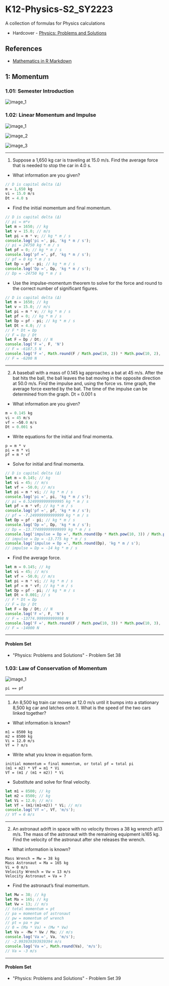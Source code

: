 # K12-Physics-S2_SY2223

A collection of formulas for Physics calculations

* Hardcover - [Physics: Problems and Solutions](https://www.amazon.com/gp/product/1601530552/)

## References

* [Mathematics in R Markdown](https://rpruim.github.io/s341/S19/from-class/MathinRmd.html)

## 1: Momentum

### 1.01: Semester Introduction

![image_1](1%20-%20Momentum/1-01%20-%20Semester%20Introduction/image_1.png)

### 1.02: Linear Momentum and Impulse

![image_1](1%20-%20Momentum/1-02%20-%20Linear%20Momentum%20and%20Impulse/image_1.png)

![image_2](1%20-%20Momentum/1-02%20-%20Linear%20Momentum%20and%20Impulse/image_2.png)

![image_3](1%20-%20Momentum/1-02%20-%20Linear%20Momentum%20and%20Impulse/image_3.png)

---

1. Suppose a 1,650 kg car is traveling at 15.0 m/s. Find the average force that is needed to stop the car in 4.0 s.

* What information are you given?

```js
// D is capital delta (Δ)
m = 1,650 kg
vi = 15.0 m/s
Dt = 4.0 s
```

* Find the initial momentum and final momentum.

```js
// D is capital delta (Δ)
// pi = m*v
let m = 1650; // kg
let v = 15.0; // m/s
let pi = m * v; // kg * m / s
console.log('pi =', pi, 'kg * m / s');
// pi = 24750 kg * m / s
let pf = 0; // kg * m / s
console.log('pf =', pf, 'kg * m / s');
// pf = 0 kg * m / s
let Dp = pf - pi; // kg * m / s
console.log('Dp =', Dp, 'kg * m / s');
// Dp = -24750 kg * m / s
```

* Use the impulse-momentum theorem to solve for the force and round to the correct number of significant figures.

```js
// D is capital delta (Δ)
let m = 1650; // kg
let v = 15.0; // m/s
let pi = m * v; // kg * m / s
let pf = 0; // kg * m / s
let Dp = pf - pi; // kg * m / s
let Dt = 4.0; // s
// F * Dt = Dp
// F = Dp / Dt
let F = Dp / Dt; // N
console.log('F =', F, 'N')
// F = -6187.5 N
console.log('F =', Math.round(F / Math.pow(10, 2)) * Math.pow(10, 2), 'N')
// F = -6200 N
```

---

2. A baseball with a mass of 0.145 kg approaches a bat at 45 m/s. After the bat hits the ball, the ball leaves the bat moving in the opposite direction at 50.0 m/s. Find the impulse and, using the force vs. time graph, the average force exerted by the bat. The time of the impulse can be determined from the graph. Dt = 0.001 s

* What information are you given?

```js
m = 0.145 kg
vi = 45 m/s
vf = −50.0 m/s
Dt = 0.001 s
```

* Write equations for the initial and final momenta.

```
p = m * v
pi = m * vi
pf = m * vf
```

* Solve for initial and final momenta.

```js
// D is capital delta (Δ)
let m = 0.145; // kg
let vi = 45; // m/s
let vf = -50.0; // m/s
let pi = m * vi; // kg * m / s
console.log('pi =', pi, 'kg * m / s');
// pi = 6.5249999999999995 kg * m / s
let pf = m * vf; // kg * m / s
console.log('pf =', pf, 'kg * m / s');
// pf = -7.249999999999999 kg * m / s
let Dp = pf - pi; // kg * m / s
console.log('Dp =', Dp, 'kg * m / s');
// Dp = -13.774999999999999 kg * m / s
console.log('impulse = Dp =', Math.round(Dp * Math.pow(10, 3)) / Math.pow(10, 3), 'kg * m / s');
// impulse = Dp = -13.775 kg * m / s
console.log('impulse = Dp =', Math.round(Dp), 'kg * m / s');
// impulse = Dp = -14 kg * m / s
```

* Find the average force.

```js
let m = 0.145; // kg
let vi = 45; // m/s
let vf = -50.0; // m/s
let pi = m * vi; // kg * m / s
let pf = m * vf; // kg * m / s
let Dp = pf - pi; // kg * m / s
let Dt = 0.001; // s
// F * Dt = Dp
// F = Dp / Dt
let F = Dp / Dt; // N
console.log('F =', F, 'N')
// F = -13774.999999999998 N
console.log('F =', Math.round(F / Math.pow(10, 3)) * Math.pow(10, 3), 'N')
// F = -14000 N
```
---

#### Problem Set

* "Physics: Problems and Solutions" - Problem Set 38

### 1.03: Law of Conservation of Momentum

![image_1](/1%20-%20Momentum/1-03%20-%20Law%20of%20Conservation%20of%20Momentum/image_1.png)

```
pi == pf
```

---

1. An 8,500 kg train car moves at 12.0 m/s until it bumps into a stationary 8,500 kg car and latches onto it. What is the speed of the two cars linked together?

* What information is known?

```
m1 = 8500 kg
m2 = 8500 kg
Vi = 12.0 m/s
Vf = ? m/s
```
* Write what you know in equation form.

```
initial momentum = final momentum, or total pf = total pi
(m1 + m2) * Vf = m1 * Vi
Vf = (m1 / (m1 + m2)) * Vi
```

* Substitute and solve for final velocity.

```js
let m1 = 8500; // kg
let m2 = 8500; // kg
let Vi = 12.0; // m/s
let Vf = (m1/(m1+m2)) * Vi; // m/s
console.log('Vf =', Vf, 'm/s');
// Vf = 6 m/s
```

---

2. An astronaut adrift in space with no velocity throws a 38 kg wrench at13 m/s. The mass of the astronaut with the remaining equipment is165 kg. Find the velocity of the astronaut after she releases the wrench.

* What information is known?

```
Mass Wrench = Mw = 38 kg
Mass Astronaut = Ma = 165 kg
Vi = 0 m/s
Velocity Wrench = Vw = 13 m/s
Velocity Astronaut = Va = ?
```

* Find the astronaut’s final momentum.

```js
let Mw = 38; // kg
let Ma = 165; // kg
let Vw = 13; // m/s
// total momentum = pt
// pa = momentum of astronaut
// pw = momentum of wrench
// pt = pa + pw
// 0 = (Ma * Va) + (Mw * Vw)
let Va = -Mw * Vw / Ma; // m/s
console.log('Va =', Va, 'm/s');
// -2.993939393939394 m/s
console.log('Va =', Math.round(Va), 'm/s');
// Va = -3 m/s
```

---

#### Problem Set

* "Physics: Problems and Solutions" - Problem Set 39

